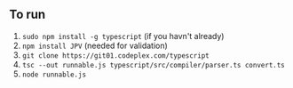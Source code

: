 To run
------

1. ```sudo npm install -g typescript``` (if you havn't already)
1. ```npm install JPV``` (needed for validation)
1. ```git clone https://git01.codeplex.com/typescript```
1. ```tsc --out runnable.js typescript/src/compiler/parser.ts convert.ts```
1. ```node runnable.js```
